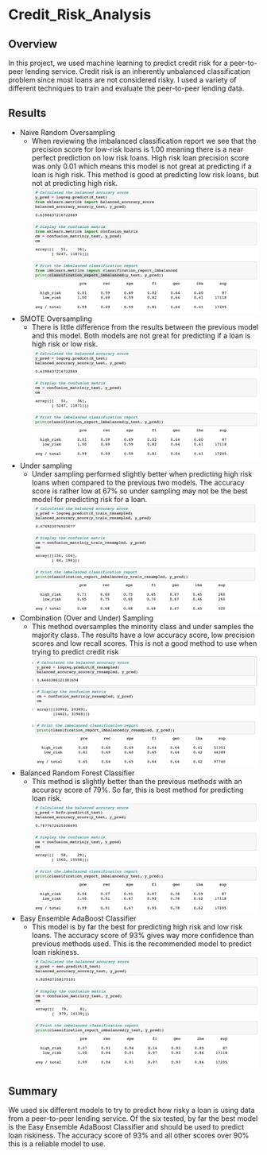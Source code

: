 # Credit_Risk_Analysis
 
## Overview

In this project, we used machine learning to predict credit risk for a peer-to-peer lending service. Credit risk is an inherently unbalanced classification problem since most loans are not considered risky. I used a variety of different techniques to train and evaluate the peer-to-peer lending data.

## Results

- Naive Random Oversampling
    - When reviewing the imbalanced classification report we see that the precision score for low-risk loans is 1.00 meaning there is a near perfect prediction on low risk loans. High risk loan precision score was only 0.01 which means this model is not great at predicting if a loan is high risk. This method is good at predicting low risk loans, but not at predicting high risk.
    ![Naive Random Oversampling Image](https://github.com/mgochis/Credit_Risk_Analysis/blob/32e7b5987f30cf590a17528360da9be91c356b15/images/Naive%20Random%20Oversampling.png)
- SMOTE Oversampling
    - There is little difference from the results between the previous model and this model. Both models are not great for predicting if a loan is high risk or low risk. 
    ![SMOTE Oversampling Image](https://github.com/mgochis/Credit_Risk_Analysis/blob/32e7b5987f30cf590a17528360da9be91c356b15/images/SMOTE%20Oversampling.png)
- Under sampling
    - Under sampling performed slightly better when predicting high risk loans when compared to the previous two models. The accuracy score is rather low at 67% so under sampling may not be the best model for predicting risk for a loan. 
    ![Under sampling](https://github.com/mgochis/Credit_Risk_Analysis/blob/32e7b5987f30cf590a17528360da9be91c356b15/images/Undersampling.png)
- Combination (Over and Under) Sampling
    - This method oversamples the minority class and under samples the majority class. The results have a low accuracy score, low precision scores and low recall scores. This is not a good method to use when trying to predict credit risk
    ![Combination (Over and Under) Sampling](https://github.com/mgochis/Credit_Risk_Analysis/blob/32e7b5987f30cf590a17528360da9be91c356b15/images/Combination%20(Over%20and%20Under)%20Sampling.png)
- Balanced Random Forest Classifier
    - This method is slightly better than the previous methods with an accuracy score of 79%. So far, this is best method for predicting loan risk. 
    ![Balanced Random Forest Classifier](https://github.com/mgochis/Credit_Risk_Analysis/blob/32e7b5987f30cf590a17528360da9be91c356b15/images/Balanced%20Random%20Forest%20Classifier.png)
- Easy Ensemble AdaBoost Classifier
    - This model is by far the best for predicting high risk and low risk loans. The accuracy score of 93% gives way more confidence than previous methods used. This is the recommended model to predict loan riskiness. 
    ![Easy Ensemble AdaBoost Classifier](https://github.com/mgochis/Credit_Risk_Analysis/blob/32e7b5987f30cf590a17528360da9be91c356b15/images/Easy%20Ensemble%20AdaBoost%20Classifier.png)

## Summary

We used six different models to try to predict how risky a loan is using data from a peer-to-peer lending service. Of the six tested, by far the best model is the Easy Ensemble AdaBoost Classifier and should be used to predict loan riskiness. The accuracy score of 93% and all other scores over 90% this is a reliable model to use. 

